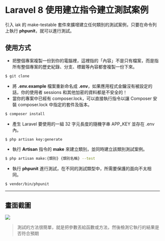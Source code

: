 # Laravel 8 使用建立指令建立測試案例

引入 iak 的 make-testable 套件來擴增建立任何類別的測試案例，只要在命令列上執行 __phpunit__，就可以進行測試。

## 使用方式
- 把整個專案複製一份到你的電腦裡，這裡指的「內容」不是只有檔案，而是指所有整個專案的歷史紀錄、分支、標籤等內容都會複製一份下來。
```sh
$ git clone
```
- 將 __.env.example__ 檔案重新命名成 __.env__，如果應用程式金鑰沒有被設定的話，你的使用者 sessions 和其他加密的資料都是不安全的！
- 當你的專案中已經有 composer.lock，可以直接執行指令以讓 Composer 安裝 composer.lock 中指定的套件及版本。
```sh
$ composer install
```
- 產生 Laravel 要使用的一組 32 字元長度的隨機字串 APP_KEY 並存在 .env 內。
```sh
$ php artisan key:generate
```
- 執行 __Artisan__ 指令的 __make__ 來建立類別，並同時建立該類別測試案例。
```sh
$ php artisan make:{類別} {類別名稱} --test
```
- 執行 __phpunit__ 進行測試，在不同的測試類型中，所需要保護的面向不太相同。
```sh
$ vendor/bin/phpunit
```

----

## 畫面截圖
![](https://i.imgur.com/7wf6rN2.png)
> 測試的方法很簡單，就是把參數丟給函數或方法，然後檢測它執行的結果是否符合預期